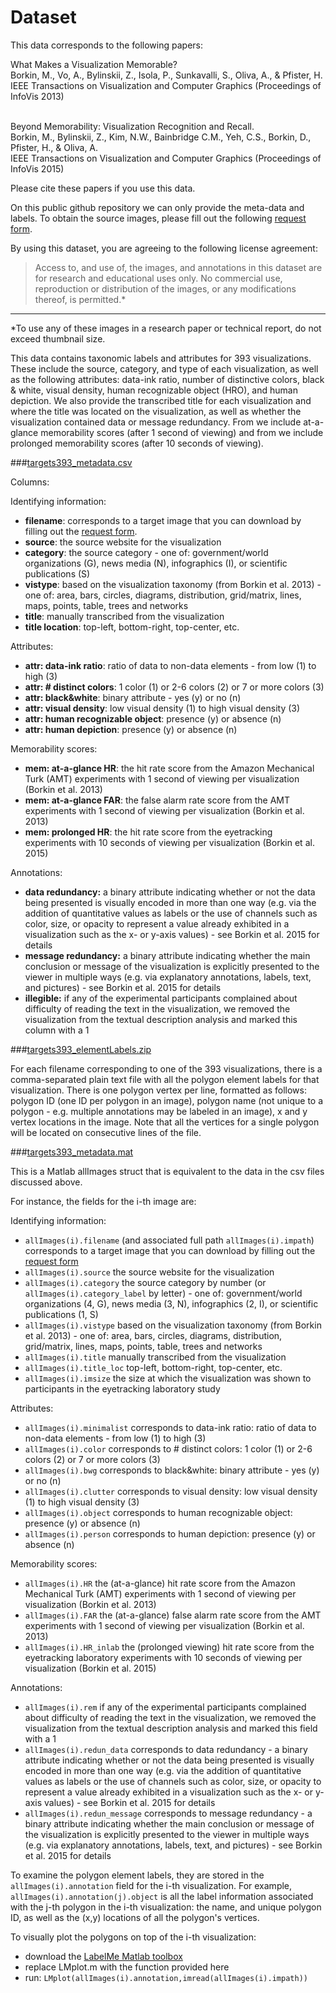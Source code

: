 # Dataset

This data corresponds to the following papers: 

<dl>
What Makes a Visualization Memorable?<br>
Borkin, M., Vo, A., Bylinskii, Z., Isola, P., Sunkavalli, S., Oliva, A., & Pfister, H.<br>
IEEE Transactions on Visualization and Computer Graphics (Proceedings of InfoVis 2013)<br><br>

Beyond Memorability: Visualization Recognition and Recall.<br>
Borkin, M., Bylinskii, Z., Kim, N.W., Bainbridge C.M., Yeh, C.S., Borkin, D., Pfister, H., & Oliva, A.<br>
IEEE Transactions on Visualization and Computer Graphics (Proceedings of InfoVis 2015)<br>
</dl>

Please cite these papers if you use this data.

On this public github repository we can only provide the meta-data and labels.
To obtain the source images, please fill out the following [request form](http://massvis.mit.edu/#data).

By using this dataset, you are agreeing to the following license agreement:
> Access to, and use of, the images, and annotations in this dataset are for research and educational uses only. No commercial use, reproduction or distribution of the images, or any modifications thereof, is permitted.* 

---

*To use any of these images in a research paper or technical report, do not exceed thumbnail size.

This data contains taxonomic labels and attributes for 393 visualizations. These include the source, category, and type of each visualization, as well as the following attributes: data-ink ratio, number of distinctive colors, black & white, visual density, human recognizable object (HRO), and human depiction. We also provide the transcribed title for each visualization and where the title was located on the visualization, as well as whether the visualization contained data or message redundancy. From we include at-a-glance memorability scores (after 1 second of viewing) and from we include prolonged memorability scores (after 10 seconds of viewing). 

###[targets393_metadata.csv](https://github.com/massvis/dataset/blob/master/targets393_metadata.csv)

Columns:

Identifying information:
* **filename**: corresponds to a target image that you can download by filling out the [request form](http://massvis.mit.edu/#data).
* **source**: the source website for the visualization
* **category**: the source category - one of: government/world organizations (G), news media (N), infographics (I), or scientific publications (S)
* **vistype**: based on the visualization taxonomy (from Borkin et al. 2013) - one of: area, bars, circles, diagrams, distribution, grid/matrix, lines, maps, points, table, trees and networks
* **title**: manually transcribed from the visualization
* **title location**: top-left, bottom-right, top-center, etc.

Attributes:
* **attr: data-ink ratio**: ratio of data to non-data elements - from low (1) to high (3)	
* **attr: # distinct colors**: 1 color (1) or 2-6 colors (2) or 7 or more colors (3)
* **attr: black&white**: binary attribute - yes (y) or no (n)	
* **attr: visual density**: low visual density (1) to high visual density (3)
* **attr: human recognizable object**: presence (y) or absence (n)	
* **attr: human depiction**: presence (y) or absence (n)

Memorability scores:		
* **mem: at-a-glance HR**: the hit rate score from the Amazon Mechanical Turk (AMT) experiments with 1 second of viewing per visualization (Borkin et al. 2013)
* **mem: at-a-glance FAR**: the false alarm rate score from the AMT experiments with 1 second of viewing per visualization (Borkin et al. 2013)
* **mem: prolonged HR**: the hit rate score from the eyetracking experiments with 10 seconds of viewing per visualization (Borkin et al. 2015)

Annotations:
* **data redundancy:** a binary attribute indicating whether or not the data being presented is visually encoded in more than one way (e.g. via the addition of quantitative values as labels or the use of channels such as color, size, or opacity to represent a value already exhibited in a visualization such as the x- or y-axis values) - see Borkin et al. 2015 for details
* **message redundancy:** a binary attribute indicating whether the main conclusion or message of the visualization is explicitly presented to the viewer in multiple ways (e.g. via explanatory annotations, labels, text, and pictures) - see Borkin et al. 2015 for details
* **illegible:** if any of the experimental participants complained about difficulty of reading the text in the visualization, we removed the visualization from the textual description analysis and marked this column with a 1

###[targets393_elementLabels.zip](https://github.com/massvis/dataset/blob/master/targets393_elementLabels.zip)

For each filename corresponding to one of the 393 visualizations, there is a comma-separated plain text file with all the polygon element labels for that visualization.
There is one polygon vertex per line, formatted as follows: polygon ID (one ID per polygon in an image), polygon name (not unique to a polygon - e.g. multiple annotations may be labeled in an image), x and y vertex locations in the image. Note that all the vertices for a single polygon will be located on consecutive lines of the file.

###[targets393_metadata.mat](https://github.com/massvis/dataset/blob/master/targets393_metadata.mat)

This is a Matlab allImages struct that is equivalent to the data in the csv files discussed above.

For instance, the fields for the i-th image are: 

Identifying information:
* `allImages(i).filename` (and associated full path `allImages(i).impath`) corresponds to a target image that you can download by filling out the [request form](http://massvis.mit.edu/#data)
* `allImages(i).source` the source website for the visualization
* `allImages(i).category` the source category by number (or `allImages(i).category_label` by letter) - one of: government/world organizations (4, G), news media (3, N), infographics (2, I), or scientific publications (1, S)
* `allImages(i).vistype` based on the visualization taxonomy (from Borkin et al. 2013) - one of: area, bars, circles, diagrams, distribution, grid/matrix, lines, maps, points, table, trees and networks
* `allImages(i).title` manually transcribed from the visualization
* `allImages(i).title_loc` top-left, bottom-right, top-center, etc.
* `allImages(i).imsize` the size at which the visualization was shown to participants in the eyetracking laboratory study

Attributes:
* `allImages(i).minimalist` corresponds to data-ink ratio: ratio of data to non-data elements - from low (1) to high (3)	
* `allImages(i).color` corresponds to # distinct colors: 1 color (1) or 2-6 colors (2) or 7 or more colors (3)
* `allImages(i).bwg` corresponds to black&white: binary attribute - yes (y) or no (n)	
* `allImages(i).clutter` corresponds to visual density: low visual density (1) to high visual density (3)
* `allImages(i).object` corresponds to human recognizable object: presence (y) or absence (n)
* `allImages(i).person` corresponds to human depiction: presence (y) or absence (n)

Memorability scores:	
* `allImages(i).HR` the (at-a-glance) hit rate score from the Amazon Mechanical Turk (AMT) experiments with 1 second of viewing per visualization (Borkin et al. 2013)
* `allImages(i).FAR` the (at-a-glance) false alarm rate score from the AMT experiments with 1 second of viewing per visualization (Borkin et al. 2013)
* `allImages(i).HR_inlab` the (prolonged viewing) hit rate score from the eyetracking laboratory experiments with 10 seconds of viewing per visualization (Borkin et al. 2015)

Annotations:
* `allImages(i).rem` if any of the experimental participants complained about difficulty of reading the text in the visualization, we removed the visualization from the textual description analysis and marked this field with a 1
* `allImages(i).redun_data` corresponds to data redundancy - a binary attribute indicating whether or not the data being presented is visually encoded in more than one way (e.g. via the addition of quantitative values as labels or the use of channels such as color, size, or opacity to represent a value already exhibited in a visualization such as the x- or y-axis values) - see Borkin et al. 2015 for details
*  `allImages(i).redun_message` corresponds to message redundancy - a binary attribute indicating whether the main conclusion or message of the visualization is explicitly presented to the viewer in multiple ways (e.g. via explanatory annotations, labels, text, and pictures) - see Borkin et al. 2015 for details

To examine the polygon element labels, they are stored in the `allImages(i).annotation` field for the i-th visualization. For example, `allImages(i).annotation(j).object` is all the label information associated with the j-th polygon in the i-th visualization: the name, and unique polygon ID, as well as the (x,y) locations of all the polygon's vertices.

To visually plot the polygons on top of the i-th visualization:

* download the [LabelMe Matlab toolbox](http://labelme2.csail.mit.edu/Release3.0/browserTools/php/matlab_toolbox.php)
* replace LMplot.m with the function provided here
* run: `LMplot(allImages(i).annotation,imread(allImages(i).impath))`

